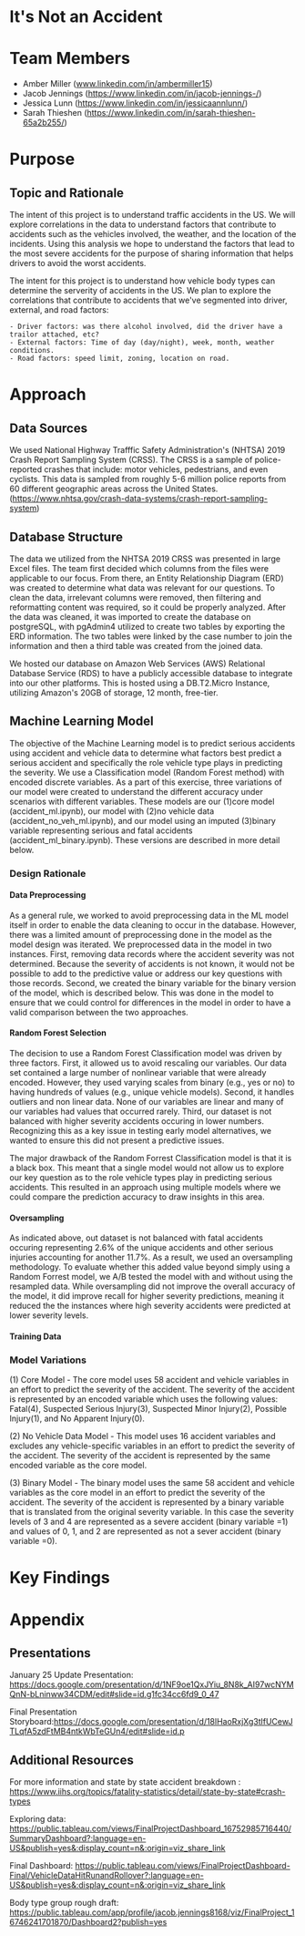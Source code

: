# It's Not an Accident

# Team Members
* Amber Miller (www.linkedin.com/in/ambermiller15)
* Jacob Jennings (https://www.linkedin.com/in/jacob-jennings-/)
* Jessica Lunn (https://www.linkedin.com/in/jessicaannlunn/)
* Sarah Thieshen (https://www.linkedin.com/in/sarah-thieshen-65a2b255/)

# Purpose
## Topic and Rationale
The intent of this project is to understand traffic accidents in the US.  We will explore correlations in the data to understand factors that contribute to accidents such as the vehicles involved, the weather, and the location of the incidents. Using this analysis we hope to understand the factors that lead to the most severe accidents for the purpose of sharing information that helps drivers to avoid the worst accidents. 

The intent for this project is to understand how vehicle body types can determine the serverity of accidents in the US. We plan to explore the correlations that contribute to accidents that we've segmented into driver, external, and road factors:

    - Driver factors: was there alcohol involved, did the driver have a trailor attached, etc?
    - External factors: Time of day (day/night), week, month, weather conditions.
    - Road factors: speed limit, zoning, location on road. 
 
# Approach
## Data Sources
We used National Highway Trafffic Safety Administration's (NHTSA) 2019 Crash Report Sampling System (CRSS). The CRSS is a sample of police-reported crashes that include: motor vehicles, pedestrians, and even cyclists. This data is sampled from roughly 5-6 million police reports from 60 different geographic areas across the United States. (https://www.nhtsa.gov/crash-data-systems/crash-report-sampling-system)


## Database Structure

The data we utilized from the NHTSA 2019 CRSS was presented in large Excel files. The team first decided which columns from the files were applicable to our focus. From there, an Entity Relationship Diagram (ERD) was created to determine what data was relevant for our questions. To clean the data, irrelevant columns were removed, then filtering and reformatting content was required, so it could be properly analyzed. After the data was cleaned, it was imported to create the database on postgreSQL, with pgAdmin4 utilized to create two tables by exporting the ERD information. The two tables were linked by the case number to join the information and then a third table was created from the joined data. 

We hosted our database on Amazon Web Services (AWS) Relational Database Service (RDS) to have a publicly accessible database to integrate into our other platforms. This is hosted using a DB.T2.Micro Instance, utilizing Amazon's 20GB of storage, 12 month, free-tier. 

## Machine Learning Model
The objective of the Machine Learning model is to predict serious accidents using accident and vehicle data to determine what factors best predict a serious accident and specifically the role vehicle type plays in predicting the severity. We use a Classification model (Random Forest method) with encoded discrete variables.  As a part of this exercise, three variations of our model were created to understand the different accuracy under scenarios with different variables. These models are our (1)core model (accident_ml.ipynb), our model with (2)no vehicle data (accident_no_veh_ml.ipynb), and our model using an imputed (3)binary variable representing serious and fatal accidents (accident_ml_binary.ipynb).  These versions are described in more detail below.

### Design Rationale

#### Data Preprocessing
As a general rule, we worked to avoid preprocessing data in the ML model itself in order to enable the data cleaning to occur in the database. However, there was a limited amount of preprocessing done in the model as the model design was iterated. We preprocessed data in the model in two instances. First, removing data records where the accident severity was not determined. Because the severity of accidents is not known, it would not be possible to add to the predictive value or address our key questions with those records. Second, we created the binary variable for the binary version of the model, which is described below. This was done in the model to ensure that we could control for differences in the model in order to have a valid comparison between the two approaches.

#### Random Forest Selection
The decision to use a Random Forest Classification model was driven by three factors. First, it allowed us to avoid rescaling our variables. Our data set contained a large number of nonlinear variable that were already encoded. However, they used varying scales from binary (e.g., yes or no) to having hundreds of values (e.g., unique vehicle models). Second, it handles outliers and non linear data. None of our variables are linear and many of our variables had values that occurred rarely. Third, our dataset is not balanced with higher severity accidents occuring in lower numbers. Recognizing this as a key issue in testing early model alternatives, we wanted to ensure this did not present a predictive issues.

The major drawback of the Random Forrest Classification model is that it is a black box. This meant that a single model would not allow us to explore our key question as to the role vehicle types play in predicting serious accidents. This resulted in an approach using multiple models where we could compare the prediction accuracy to draw insights in this area.

#### Oversampling
As indicated above, out dataset is not balanced with fatal accidents occuring representing 2.6% of the unique accidents and other serious injuries accounting for another 11.7%. As a result, we used an oversampling methodology. To evaluate whether this added value beyond simply using a Random Forrest model, we A/B tested the model with and without using the resampled data. While oversampling did not improve the overall accuracy of the model, it did improve recall for higher severity predictions, meaning it reduced the the instances where high severity accidents were predicted at lower severity levels.

#### Training Data


### Model Variations
(1) Core Model - The core model uses 58 accident and vehicle variables in an effort to predict the severity of the accident. The severity of the accident is represented by an encoded variable which uses the following values: Fatal(4), Suspected Serious Injury(3), Suspected Minor Injury(2), Possible Injury(1), and No Apparent Injury(0). 

(2) No Vehicle Data Model - This model uses 16 accident variables and excludes any vehicle-specific variables in an effort to predict the severity of the accident. The severity of the accident is represented by the same encoded variable as the core model. 

(3) Binary Model - The binary model uses the same 58 accident and vehicle variables as the core model in an effort to predict the severity of the accident. The severity of the accident is represented by a binary variable that is translated from the original severity variable. In this case the severity levels of 3 and 4 are represented as a severe accident (binary variable =1) and values of 0, 1, and 2 are represented as not a sever accident (binary variable =0). 

# Key Findings



# Appendix
## Presentations
January 25 Update Presentation:  https://docs.google.com/presentation/d/1NF9oe1QxJYiu_8N8k_AI97wcNYMQnN-bLninww34CDM/edit#slide=id.g1fc34cc6fd9_0_47

Final Presentation Storyboard:https://docs.google.com/presentation/d/18lHaoRxjXg3tlfUCewJTLqfA5zdFtMB4ntkWbTeGUn4/edit#slide=id.p

## Additional Resources
For more information and state by state accident breakdown : https://www.iihs.org/topics/fatality-statistics/detail/state-by-state#crash-types

Exploring data: https://public.tableau.com/views/FinalProjectDashboard_16752985716440/SummaryDashboard?:language=en-US&publish=yes&:display_count=n&:origin=viz_share_link

Final Dashboard: https://public.tableau.com/views/FinalProjectDashboard-Final/VehicleDataHitRunandRollover?:language=en-US&publish=yes&:display_count=n&:origin=viz_share_link

Body type group rough draft: https://public.tableau.com/app/profile/jacob.jennings8168/viz/FinalProject_16746241701870/Dashboard2?publish=yes
